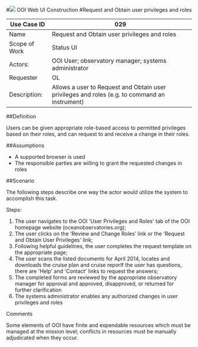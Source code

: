 #![](http://www.rpsgroup.com/images/2012-specific/RPSlogo.aspx) OOI Web UI Construction 
#Request and Obtain user privileges and roles

| Use Case ID | 029 |
| --- | --- |
| Name | Request and Obtain user privileges and roles |
| Scope of Work | Status UI |
| Actors: | OOI User; observatory manager; systems administrator |
| Requester | OL |
| Description: | Allows a user to Request and Obtain user privileges and roles (e.g. to command an instrument) |


##Definition

Users can be given appropriate role-based access to permitted privileges based on their roles, and can request to and receive a change in their roles.

##Assumptions

- A supported browser is used
- The responsible parties are willing to grant the requested changes in roles

##Scenario

The following steps describe one way the actor would utilize the system to accomplish this task.

Steps:

1. The user navigates to the OOI 'User Privileges and Roles' tab of the OOI homepage website (oceanobservatories.org); 
2. The user clicks on the 'Review and Change Roles' link or the 'Request and Obtain User Privileges' link; 
3. Following helpful guidelines, the user completes the request template on the appropriate page; 
4. The user scans the listed documents for April 2014, locates and downloads the cruise plan and cruise reporIf the user has questions, there are 'Help' and 'Contact' links to request the answers;
5. The completed forms are reviewed by the appropriate observatory manager for approval and approved, disapproved, or returned for further clarification
6. The systems administrator enables any authorized changes in user privileges and roles

Comments

Some elements of OOI have finite and expendable resources which must be managed at the mission level; conflicts in resources must be manually adjudicated when they occur.
